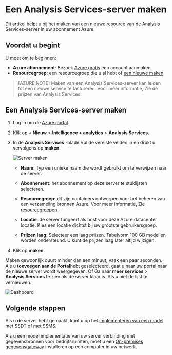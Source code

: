 <properties
   pageTitle="Een Analysis Services-server maken in Azure | Microsoft Azure"
   description="Informatie over het maken van een exemplaar van de Analysis Services-server in Azure."
   services="analysis-services"
   documentationCenter=""
   authors="minewiskan"
   manager="erikre"
   editor=""
   tags=""/>
<tags
   ms.service="analysis-services"
   ms.devlang="NA"
   ms.topic="article"
   ms.tgt_pltfrm="NA"
   ms.workload="na"
   ms.date="10/24/2016"
   ms.author="owend"/>

# <a name="create-an-analysis-services-server"></a>Een Analysis Services-server maken
Dit artikel helpt u bij het maken van een nieuwe resource van de Analysis Services-server in uw abonnement Azure.

## <a name="before-you-begin"></a>Voordat u begint
U moet om te beginnen:

- **Azure abonnement**: Bezoek [Azure gratis](https://azure.microsoft.com/offers/ms-azr-0044p/) een account aanmaken.
- **Resourcegroep**: een resourcegroep die u al hebt of [een nieuwe maken](../azure-resource-manager/resource-group-overview.md).

> [AZURE.NOTE] Maken van een Analysis Services-server kan leiden tot een nieuwe service te factureren. Voor meer informatie, Zie de prijzen van Analysis Services.

## <a name="create-an-analysis-services-server"></a>Een Analysis Services-server maken

1. Log in om de [Azure portal](https://portal.azure.com).

2. Klik op **+ Nieuw** > **Intelligence + analytics** > **Analysis Services**.

3. In de **Analysis Services** -blade Vul de vereiste velden in en drukt u vervolgens op **maken**.

    ![Server maken](./media/analysis-services-create-server/aas-create-server-blade.png)

    - **Naam**: Typ een unieke naam die wordt gebruikt om te verwijzen naar de server.

    - **Abonnement**: het abonnement op deze server te stuklijsten selecteren.

    - **Resourcegroep**: dit zijn containers ontworpen voor het beheren van een verzameling bronnen Azure. Voor meer informatie, Zie [resourcegroepen](../resource-group-overview.md).

    - **Locatie**: de server fungeert als host voor deze Azure datacenter locatie. Kies een locatie dichtst bij uw grootste gebruikersgroep.

    - **Prijzen laag**: Selecteer een laag prijzen. Tabelvorm 100 GB modellen worden ondersteund. U kunt de prijzen laag later altijd wijzigen.

4. Klik op **maken**.

Maken gewoonlijk duurt minder dan een minuut; vaak een paar seconden. Als u **toevoegen aan de Portal**hebt geselecteerd, gaat u naar uw portal naar de nieuwe server wordt weergegeven. Of Ga naar **meer services** > **Analysis Services** te zien als de server klaar is. Als u niet de lijst te vernieuwen.

 ![Dashboard](./media/analysis-services-create-server/aas-create-server-dashboard.png)


## <a name="next-steps"></a>Volgende stappen
Als u de server hebt gemaakt, kunt u op het [implementeren van een model](analysis-services-deploy.md) met SSDT of met SSMS.

Als u een model implementatie van uw server verbinding met gegevensbronnen voor bedrijfsruimten, moet u een [On-premises gegevensgateway](analysis-services-gateway.md) installeren op een computer in uw netwerk.
